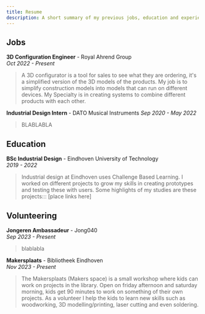 ```yaml
---
title: Resume
description: A short summary of my previous jobs, education and experiences.
---
```


## Jobs
__3D Configuration Engineer__ - Royal Ahrend Group  
*Oct 2022 - Present*  
> A 3D configurator is a tool for sales to see what they are ordering, it's a simplified version of the 3D models of the products. My job is to simplify construction models into models that can run on different devices. My Specialty is in creating systems to combine different products with each other.

__Industrial Design Intern__ - DATO Musical Instruments
*Sep 2020 - May 2022*
> BLABLABLA

## Education
__BSc Industrial Design__ - Eindhoven University of Technology  
*2019 - 2022* 
> Industrial design at Eindhoven uses Challenge Based Learning. I worked on different projects to grow my skills in creating prototypes and testing these with users. Some highlights of my studies are these projects::: [place links here]

## Volunteering
__Jongeren Ambassadeur__  - Jong040  
*Sep 2023 - Present*  
> blablabla

__Makersplaats__ - Bibliotheek Eindhoven  
*Nov 2023 - Present*   
> The Makersplaats (Makers space) is a small workshop where kids can work on projects in the library. Open on friday afternoon and saturday morning, kids get 90 minutes to work on something of their own projects. As a volunteer I help the kids to learn new skills such as woodworking, 3D modelling/printing, laser cutting and even soldering.
 
 
